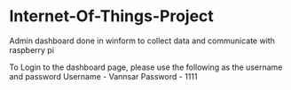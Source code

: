 # Internet-Of-Things-Project
Admin dashboard done in winform to collect data and communicate with raspberry pi

To Login to the dashboard page, please use the following as the username and password
Username - Vannsar 
Password - 1111

